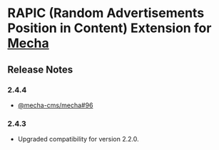RAPIC (Random Advertisements Position in Content) Extension for [Mecha](https://github.com/mecha-cms/mecha)
===========================================================================================================

Release Notes
-------------

### 2.4.4

 - [@mecha-cms/mecha#96](https://github.com/mecha-cms/mecha/issues/96)

### 2.4.3

 - Upgraded compatibility for version 2.2.0.
